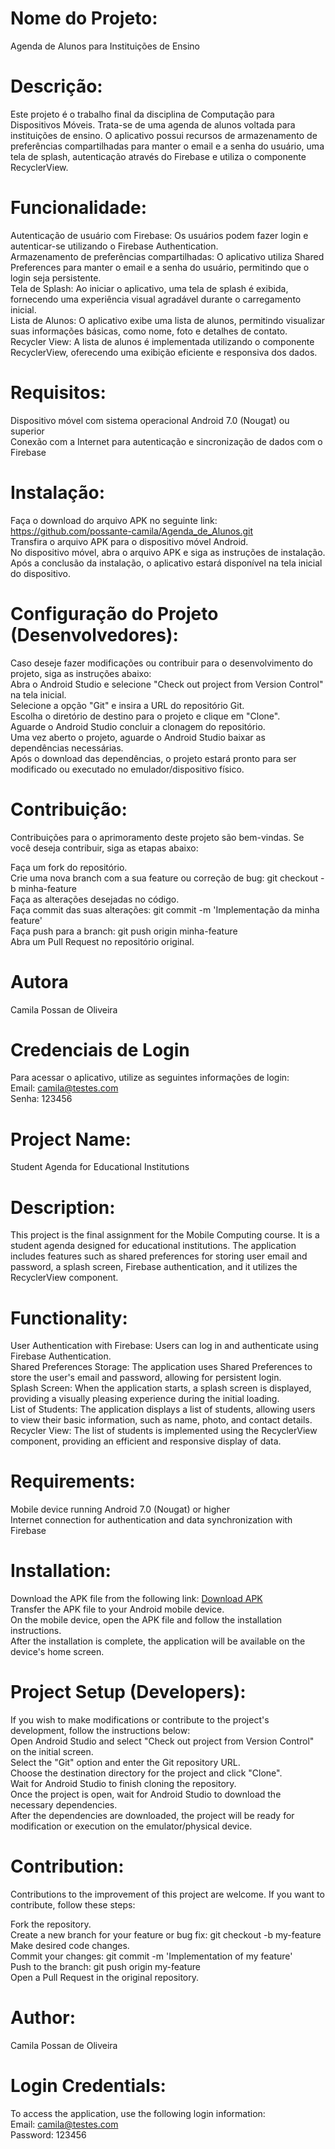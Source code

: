 # Nome do Projeto: 
Agenda de Alunos para Instituições de Ensino

# Descrição:
Este projeto é o trabalho final da disciplina de Computação para Dispositivos Móveis. Trata-se de uma agenda de alunos voltada para instituições de ensino. O aplicativo possui recursos de armazenamento de preferências compartilhadas para manter o email e a senha do usuário, uma tela de splash, autenticação através do Firebase e utiliza o componente RecyclerView.

# Funcionalidade:
Autenticação de usuário com Firebase: Os usuários podem fazer login e autenticar-se utilizando o Firebase Authentication.<br>
Armazenamento de preferências compartilhadas: O aplicativo utiliza Shared Preferences para manter o email e a senha do usuário, permitindo que o login seja persistente.<br>
Tela de Splash: Ao iniciar o aplicativo, uma tela de splash é exibida, fornecendo uma experiência visual agradável durante o carregamento inicial.<br>
Lista de Alunos: O aplicativo exibe uma lista de alunos, permitindo visualizar suas informações básicas, como nome, foto e detalhes de contato.<br>
Recycler View: A lista de alunos é implementada utilizando o componente RecyclerView, oferecendo uma exibição eficiente e responsiva dos dados.<br>

# Requisitos:
Dispositivo móvel com sistema operacional Android 7.0 (Nougat) ou superior<br>
Conexão com a Internet para autenticação e sincronização de dados com o Firebase<br>

# Instalação: 
Faça o download do arquivo APK no seguinte link: https://github.com/possante-camila/Agenda_de_Alunos.git<br>
Transfira o arquivo APK para o dispositivo móvel Android.<br>
No dispositivo móvel, abra o arquivo APK e siga as instruções de instalação.<br>
Após a conclusão da instalação, o aplicativo estará disponível na tela inicial do dispositivo.<br>

# Configuração do Projeto (Desenvolvedores):
Caso deseje fazer modificações ou contribuir para o desenvolvimento do projeto, siga as instruções abaixo:<br>
Abra o Android Studio e selecione "Check out project from Version Control" na tela inicial.<br>
Selecione a opção "Git" e insira a URL do repositório Git.<br>
Escolha o diretório de destino para o projeto e clique em "Clone".<br>
Aguarde o Android Studio concluir a clonagem do repositório.<br>
Uma vez aberto o projeto, aguarde o Android Studio baixar as dependências necessárias.<br>
Após o download das dependências, o projeto estará pronto para ser modificado ou executado no emulador/dispositivo físico.<br>

# Contribuição:
Contribuições para o aprimoramento deste projeto são bem-vindas. Se você deseja contribuir, siga as etapas abaixo:<br>

Faça um fork do repositório.<br>
Crie uma nova branch com a sua feature ou correção de bug: git checkout -b minha-feature<br>
Faça as alterações desejadas no código.<br>
Faça commit das suas alterações: git commit -m 'Implementação da minha feature'<br>
Faça push para a branch: git push origin minha-feature<br>
Abra um Pull Request no repositório original.<br>

# Autora
Camila Possan de Oliveira<br>

# Credenciais de Login
Para acessar o aplicativo, utilize as seguintes informações de login:<br>
Email: camila@testes.com<br>
Senha: 123456<br>


# Project Name:
Student Agenda for Educational Institutions

# Description:
This project is the final assignment for the Mobile Computing course. It is a student agenda designed for educational institutions. The application includes features such as shared preferences for storing user email and password, a splash screen, Firebase authentication, and it utilizes the RecyclerView component.

# Functionality:
User Authentication with Firebase: Users can log in and authenticate using Firebase Authentication.<br>
Shared Preferences Storage: The application uses Shared Preferences to store the user's email and password, allowing for persistent login.<br>
Splash Screen: When the application starts, a splash screen is displayed, providing a visually pleasing experience during the initial loading.<br>
List of Students: The application displays a list of students, allowing users to view their basic information, such as name, photo, and contact details.<br>
Recycler View: The list of students is implemented using the RecyclerView component, providing an efficient and responsive display of data.<br>

# Requirements:
Mobile device running Android 7.0 (Nougat) or higher<br>
Internet connection for authentication and data synchronization with Firebase<br>

# Installation:
Download the APK file from the following link: [Download APK](https://github.com/possante-camila/Agenda_de_Alunos.git)<br>
Transfer the APK file to your Android mobile device.<br>
On the mobile device, open the APK file and follow the installation instructions.<br>
After the installation is complete, the application will be available on the device's home screen.<br>

# Project Setup (Developers):
If you wish to make modifications or contribute to the project's development, follow the instructions below:<br>
Open Android Studio and select "Check out project from Version Control" on the initial screen.<br>
Select the "Git" option and enter the Git repository URL.<br>
Choose the destination directory for the project and click "Clone".<br>
Wait for Android Studio to finish cloning the repository.<br>
Once the project is open, wait for Android Studio to download the necessary dependencies.<br>
After the dependencies are downloaded, the project will be ready for modification or execution on the emulator/physical device.<br>

# Contribution:
Contributions to the improvement of this project are welcome. If you want to contribute, follow these steps:<br>

Fork the repository.<br>
Create a new branch for your feature or bug fix: git checkout -b my-feature<br>
Make desired code changes.<br>
Commit your changes: git commit -m 'Implementation of my feature'<br>
Push to the branch: git push origin my-feature<br>
Open a Pull Request in the original repository.<br>

# Author:
Camila Possan de Oliveira<br>

# Login Credentials:
To access the application, use the following login information:<br>
Email: camila@testes.com<br>
Password: 123456<br>
